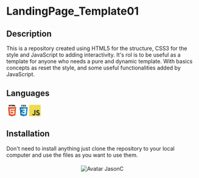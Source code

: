 # LandingPage_Template01
## Description
This is a repository created using HTML5 for the structure, CSS3 for the style and JavaScript to adding interactivity. It's rol is to be useful as a template for anyone who needs a pure and dynamic template. With basics concepts as reset the style, and some useful functionalities added by JavaScript.
## Languages
<img align="left" alt="HTML5" width="30px" title="HTML5" src="https://raw.githubusercontent.com/github/explore/80688e429a7d4ef2fca1e82350fe8e3517d3494d/topics/html/html.png"/>
<img align="left" alt="CSS3" width="30px" title="CSS3" src="https://raw.githubusercontent.com/github/explore/80688e429a7d4ef2fca1e82350fe8e3517d3494d/topics/css/css.png"/>
<img align="left" alt="JavaScript" width="30px"  title="JavaSript" src="https://raw.githubusercontent.com/github/explore/80688e429a7d4ef2fca1e82350fe8e3517d3494d/topics/javascript/javascript.png"/>
<br></br>

## Installation
Don't need to install anything just clone the repository to your local computer and use the files as you want to use them.
<p align="center">
  <img align="middle" alt="Avatar JasonC" width="150px"  title="Avatar JasonC" src="https://i.imgur.com/APXvkQ4.png"/>
</p>

